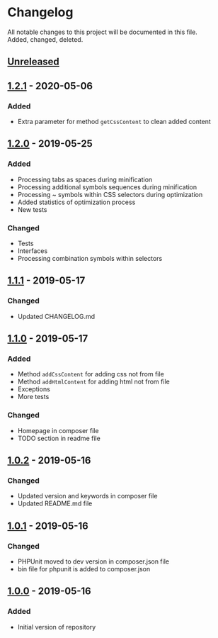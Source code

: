 # Changelog
All notable changes to this project will be documented in this file.   
Added, changed, deleted.

## [Unreleased]

## [1.2.1] - 2020-05-06
### Added
- Extra parameter for method `getCssContent` to clean added content

## [1.2.0] - 2019-05-25
### Added
- Processing tabs as spaces during minification
- Processing additional symbols sequences during minification
- Processing ~ symbols within CSS selectors during optimization
- Added statistics of optimization process
- New tests

### Changed
- Tests
- Interfaces
- Processing combination symbols within selectors

## [1.1.1] - 2019-05-17
### Changed
- Updated CHANGELOG.md

## [1.1.0] - 2019-05-17
### Added
- Method `addCssContent` for adding css not from file
- Method `addHtmlContent` for adding html not from file
- Exceptions
- More tests

### Changed
- Homepage in composer file
- TODO section in readme file

## [1.0.2] - 2019-05-16
### Changed
- Updated version and keywords in composer file
- Updated README.md file

## [1.0.1] - 2019-05-16
### Changed
- PHPUnit moved to dev version in composer.json file
- bin file for phpunit is added to composer.json 

## [1.0.0] - 2019-05-16
### Added
- Initial version of repository

[Unreleased]: https://github.com/thewind1984/css-optimizator/compare/1.2.1...HEAD
[1.2.1]: https://github.com/thewind1984/css-optimizator/compare/1.2.0...1.2.1
[1.2.0]: https://github.com/thewind1984/css-optimizator/compare/1.1.1...1.2.0
[1.1.1]: https://github.com/thewind1984/css-optimizator/compare/1.1.0...1.1.1
[1.1.0]: https://github.com/thewind1984/css-optimizator/compare/1.0.2...1.1.0
[1.0.2]: https://github.com/thewind1984/css-optimizator/compare/1.0.1...1.0.2
[1.0.1]: https://github.com/thewind1984/css-optimizator/compare/1.0.0...1.0.1
[1.0.0]: https://github.com/thewind1984/css-optimizator/compare/0.1...1.0.0
